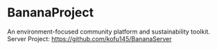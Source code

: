 # BananaProject
 An environment-focused community platform and sustainability toolkit.
Server Project:
https://github.com/kofu145/BananaServer
